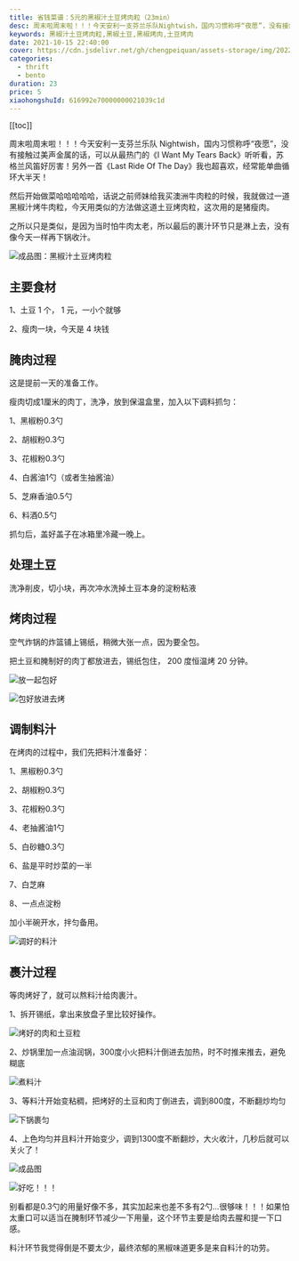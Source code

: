 ```yaml
---
title: 省钱菜谱：5元的黑椒汁土豆烤肉粒（23min）
desc: 周末啦周末啦！！！今天安利一支芬兰乐队Nightwish，国内习惯称呼“夜愿”，没有接触过美声金属的话，可以从最热门的《I Want My Tears Back》听听看，苏格兰风笛好厉害！另外一首《Last Ride Of The Day》我也超喜欢，经常能单曲循环大半天！然后开始做菜哈哈哈哈哈，话说之前师妹给我买澳洲牛肉粒的时候，我就做过一道黑椒汁烤牛肉粒，今天用类似的方法做这道土豆烤肉粒，这次用的是猪瘦肉。
keywords: 黑椒汁土豆烤肉粒,黑椒土豆,黑椒烤肉,土豆烤肉
date: 2021-10-15 22:40:00
cover: https://cdn.jsdelivr.net/gh/chengpeiquan/assets-storage/img/2022/02/20220204161129.jpg
categories:
  - thrift
  - bento
duration: 23
price: 5
xiaohongshuId: 616992e70000000021039c1d
---
```


[[toc]]

周末啦周末啦！！！今天安利一支芬兰乐队 Nightwish，国内习惯称呼“夜愿”，没有接触过美声金属的话，可以从最热门的《I Want My Tears Back》听听看，苏格兰风笛好厉害！另外一首《Last Ride Of The Day》我也超喜欢，经常能单曲循环大半天！

然后开始做菜哈哈哈哈哈，话说之前师妹给我买澳洲牛肉粒的时候，我就做过一道黑椒汁烤牛肉粒，今天用类似的方法做这道土豆烤肉粒，这次用的是猪瘦肉。

之所以只是类似，是因为当时怕牛肉太老，所以最后的裹汁环节只是淋上去，没有像今天一样再下锅收汁。

![成品图：黑椒汁土豆烤肉粒](https://cdn.jsdelivr.net/gh/chengpeiquan/assets-storage/img/2022/02/20220204161451.jpg)

## 主要食材

1、土豆 1 个， 1 元，一小个就够

2、瘦肉一块，今天是 4 块钱

## 腌肉过程

这是提前一天的准备工作。

瘦肉切成1厘米的肉丁，洗净，放到保温盒里，加入以下调料抓匀：

1、黑椒粉0.3勺

2、胡椒粉0.3勺

3、花椒粉0.3勺

4、白酱油1勺（或者生抽酱油）

5、芝麻香油0.5勺

6、料酒0.5勺

抓匀后，盖好盖子在冰箱里冷藏一晚上。

## 处理土豆

洗净削皮，切小块，再次冲水洗掉土豆本身的淀粉粘液

## 烤肉过程

空气炸锅的炸篮铺上锡纸，稍微大张一点，因为要全包。

把土豆和腌制好的肉丁都放进去，锡纸包住， 200 度恒温烤 20 分钟。

![放一起包好](https://cdn.jsdelivr.net/gh/chengpeiquan/assets-storage/img/2022/02/20220204161445.jpg)

![包好放进去烤](https://cdn.jsdelivr.net/gh/chengpeiquan/assets-storage/img/2022/02/20220204161446.jpg)

## 调制料汁

在烤肉的过程中，我们先把料汁准备好：

1、黑椒粉0.3勺

2、胡椒粉0.3勺

3、花椒粉0.3勺

4、老抽酱油1勺

5、白砂糖0.3勺

6、盐是平时炒菜的一半

7、白芝麻

8、一点点淀粉

加小半碗开水，拌匀备用。

![调好的料汁](https://cdn.jsdelivr.net/gh/chengpeiquan/assets-storage/img/2022/02/20220204161447.jpg)

## 裹汁过程

等肉烤好了，就可以熬料汁给肉裹汁。

1、拆开锡纸，拿出来放盘子里比较好操作。

![烤好的肉和土豆粒](https://cdn.jsdelivr.net/gh/chengpeiquan/assets-storage/img/2022/02/20220204161448.jpg)

2、炒锅里加一点油润锅，300度小火把料汁倒进去加热，时不时推来推去，避免糊底

![煮料汁](https://cdn.jsdelivr.net/gh/chengpeiquan/assets-storage/img/2022/02/20220204161449.jpg)

3、等料汁开始变粘稠，把烤好的土豆和肉丁倒进去，调到800度，不断翻炒均匀

![下锅裹匀](https://cdn.jsdelivr.net/gh/chengpeiquan/assets-storage/img/2022/02/20220204161450.jpg)

4、上色均匀并且料汁开始变少，调到1300度不断翻炒，大火收汁，几秒后就可以关火了！

![成品图](https://cdn.jsdelivr.net/gh/chengpeiquan/assets-storage/img/2022/02/20220204161452.jpg)

![好吃！！！](https://cdn.jsdelivr.net/gh/chengpeiquan/assets-storage/img/2022/02/20220204161453.jpg)

别看都是0.3勺的用量好像不多，其实加起来也差不多有2勺…很够味！！！如果怕太重口可以适当在腌制环节减少一下用量，这个环节主要是给肉去腥和提一下口感。

料汁环节我觉得倒是不要太少，最终浓郁的黑椒味道更多是来自料汁的功劳。
